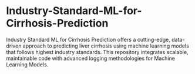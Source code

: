# Industry-Standard-ML-for-Cirrhosis-Prediction
Industry Standard ML for Cirrhosis Prediction offers a cutting-edge, data-driven approach to predicting liver cirrhosis using machine learning models that follows highest industry standards. This repository integrates scalable, maintainable code with advanced logging methodologies for Machine Learning Models. 
